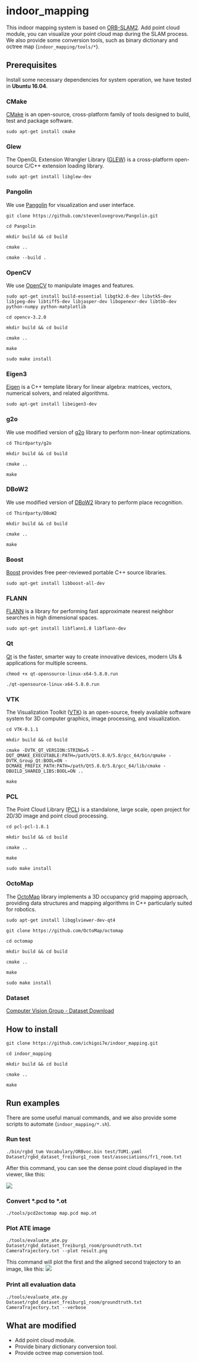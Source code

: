 # indoor_mapping
This indoor mapping system is based on [ORB-SLAM2](https://github.com/raulmur/ORB_SLAM2). Add point cloud module, you can visualize your point cloud map during the SLAM process.  We also provide some  conversion tools, such as binary dictionary and octree map (`indoor_mapping/tools/*`).
## Prerequisites
Install some necessary dependencies for system operation, we have tested in **Ubuntu 16.04**.
### CMake
[CMake](https://cmake.org/) is an open-source, cross-platform family of tools designed to build, test and package software.
```
sudo apt-get install cmake
```
### Glew
The OpenGL Extension Wrangler Library ([GLEW](http://glew.sourceforge.net/)) is a cross-platform open-source C/C++ extension loading library.
```
sudo apt-get install libglew-dev
```
### Pangolin
We use [Pangolin](https://github.com/stevenlovegrove/Pangolin) for visualization and user interface.
```
git clone https://github.com/stevenlovegrove/Pangolin.git
```
```
cd Pangolin
```
```
mkdir build && cd build
```
```
cmake ..
```
```
cmake --build .
```
### OpenCV
We use [OpenCV](https://opencv.org/) to manipulate images and features.
```
sudo apt-get install build-essential libgtk2.0-dev libvtk5-dev libjpeg-dev libtiff5-dev libjasper-dev libopenexr-dev libtbb-dev python-numpy python-matplotlib
```
```
cd opencv-3.2.0
```
```
mkdir build && cd build
```
```
cmake ..
```
```
make
```
```
sudo make install
```
### Eigen3
[Eigen](http://eigen.tuxfamily.org/) is a C++ template library for linear algebra: matrices, vectors, numerical solvers, and related algorithms.
```
sudo apt-get install libeigen3-dev
```
### g2o
We use modified version of [g2o](https://github.com/RainerKuemmerle/g2o) library to perform non-linear optimizations.
```
cd Thirdparty/g2o
```
```
mkdir build && cd build
```
```
cmake ..
```
```
make
``` 
### DBoW2
We use modified version of [DBoW2](https://github.com/dorian3d/DBoW2) library to perform place recognition.
```
cd Thirdparty/DBoW2
```
```
mkdir build && cd build
```
```
cmake ..
```
```
make
```
### Boost
[Boost](https://www.boost.org/) provides free peer-reviewed portable C++ source libraries.
```
sudo apt-get install libboost-all-dev
```
### FLANN
[FLANN](https://www.cs.ubc.ca/research/flann/) is a library for performing fast approximate nearest neighbor searches in high dimensional spaces.
```
sudo apt-get install libflann1.8 libflann-dev
```
### Qt
[Qt](https://www.qt.io/) is the faster, smarter way to create innovative devices, modern UIs & applications for multiple screens.
```
chmod +x qt-opensource-linux-x64-5.8.0.run
```
```
./qt-opensource-linux-x64-5.8.0.run
```
### VTK
The Visualization Toolkit ([VTK](https://www.vtk.org/)) is an open-source, freely available software system for 3D computer graphics, image processing, and visualization.
```
cd VTK-8.1.1
```
```
mkdir build && cd build
```
```
cmake -DVTK_QT_VERSION:STRING=5 -DQT_QMAKE_EXECUTABLE:PATH=/path/Qt5.8.0/5.8/gcc_64/bin/qmake -DVTK_Group_Qt:BOOL=ON -DCMAKE_PREFIX_PATH:PATH=/path/Qt5.8.0/5.8/gcc_64/lib/cmake -DBUILD_SHARED_LIBS:BOOL=ON ..
```
```
make
```
### PCL
The Point Cloud Library ([PCL](http://pointclouds.org/)) is a standalone, large scale, open project for 2D/3D image and point cloud processing.
```
cd pcl-pcl-1.8.1
```
```
mkdir build && cd build
```
```
cmake ..
```
```
make
```
```
sudo make install
```
### OctoMap
The [OctoMap](https://octomap.github.io/) library implements a 3D occupancy grid mapping approach, providing data structures and mapping algorithms in C++ particularly suited for robotics.
```
sudo apt-get install libqglviewer-dev-qt4
```
```
git clone https://github.com/OctoMap/octomap
```
```
cd octomap
```
```
mkdir build && cd build
```
```
cmake ..
```
```
make
```
```
sudo make install
```
### Dataset
[Computer Vision Group - Dataset Download](https://vision.in.tum.de/data/datasets/rgbd-dataset/download)
## How to install
```
git clone https://github.com/ichigoi7e/indoor_mapping.git
```
```
cd indoor_mapping
```
```
mkdir build && cd build
```
```
cmake ..
```
```
make
```
## Run examples
There are some useful manual commands, and we also provide some scripts to automate (`indoor_mapping/*.sh`).
### Run test
```
./bin/rgbd_tum Vocabulary/ORBvoc.bin test/TUM1.yaml Dataset/rgbd_dataset_freiburg1_room test/associations/fr1_room.txt
```
After this command, you can see the dense point cloud displayed in the viewer, like this:


![](https://raw.githubusercontent.com/ichigoi7e/mdpics/master/indoor_mapping/1.jpeg)
### Convert *.pcd to *.ot
```
./tools/pcd2octomap map.pcd map.ot
```
### Plot ATE image
```
./tools/evaluate_ate.py Dataset/rgbd_dataset_freiburg1_room/groundtruth.txt CameraTrajectory.txt --plot result.png
```
This command will plot the first and the aligned second trajectory to an image, like this:
![](https://raw.githubusercontent.com/ichigoi7e/mdpics/master/indoor_mapping/2.jpeg)
### Print all evaluation data
```
./tools/evaluate_ate.py Dataset/rgbd_dataset_freiburg1_room/groundtruth.txt CameraTrajectory.txt --verbose
```
## What are modified
- Add point cloud module.
- Provide binary dictionary conversion tool.
- Provide octree map conversion tool.
